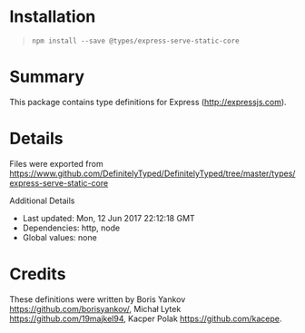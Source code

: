 # Installation
> `npm install --save @types/express-serve-static-core`

# Summary
This package contains type definitions for Express (http://expressjs.com).

# Details
Files were exported from https://www.github.com/DefinitelyTyped/DefinitelyTyped/tree/master/types/express-serve-static-core

Additional Details
 * Last updated: Mon, 12 Jun 2017 22:12:18 GMT
 * Dependencies: http, node
 * Global values: none

# Credits
These definitions were written by Boris Yankov <https://github.com/borisyankov/>, Michał Lytek <https://github.com/19majkel94>, Kacper Polak <https://github.com/kacepe>.
